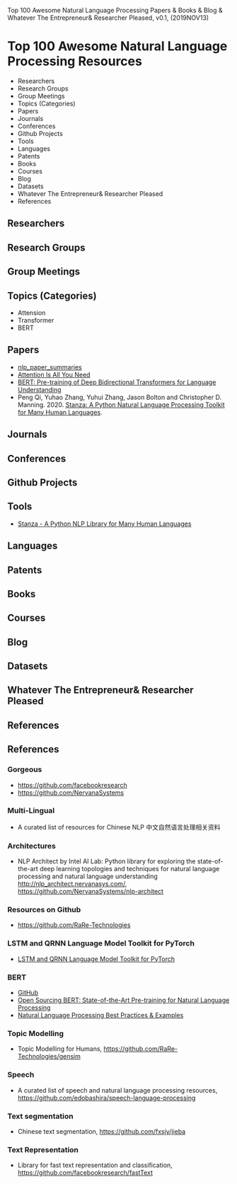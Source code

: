 Top 100 Awesome Natural Language Processing Papers & Books & Blog & Whatever The Entrepreneur& Researcher Pleased, v0.1, 
(2019NOV13)

# Top 100 Awesome Natural Language Processing Resources
+ Researchers
+ Research Groups
+ Group Meetings
+ Topics (Categories)
+ Papers
+ Journals
+ Conferences
+ Github Projects
+ Tools
+ Languages
+ Patents
+ Books
+ Courses
+ Blog
+ Datasets
+ Whatever The Entrepreneur& Researcher Pleased
+ References



## Researchers

## Research Groups

## Group Meetings

## Topics (Categories)
+ Attension 
+ Transformer
+ BERT

## Papers
+ [nlp_paper_summaries](https://github.com/dair-ai/nlp_paper_summaries)
+ [Attention Is All You Need](https://arxiv.org/abs/1706.03762)
+ [BERT: Pre-training of Deep Bidirectional Transformers for Language Understanding](https://arxiv.org/abs/1810.04805)
+ Peng Qi, Yuhao Zhang, Yuhui Zhang, Jason Bolton and Christopher D. Manning. 2020. [Stanza: A Python Natural Language Processing Toolkit for Many Human Languages](https://arxiv.org/abs/2003.07082).

## Journals

## Conferences

## Github Projects

## Tools
+ [Stanza - A Python NLP Library for Many Human Languages](https://stanfordnlp.github.io/stanza/)

## Languages

## Patents

## Books

## Courses

## Blog

## Datasets

## Whatever The Entrepreneur& Researcher Pleased

## References

## References 

### Gorgeous
+ https://github.com/facebookresearch
+ https://github.com/NervanaSystems

### Multi-Lingual
+ A curated list of resources for Chinese NLP 中文自然语言处理相关资料

### Architectures
+ NLP Architect by Intel AI Lab: Python library for exploring the state-of-the-art deep learning topologies and techniques for natural language processing and natural language understanding http://nlp_architect.nervanasys.com/, https://github.com/NervanaSystems/nlp-architect

### Resources on Github
+ https://github.com/RaRe-Technologies

### LSTM and QRNN Language Model Toolkit for PyTorch
+ [LSTM and QRNN Language Model Toolkit for PyTorch](https://github.com/salesforce/awd-lstm-lm)
 
### BERT
+ [GitHub](https://github.com/google-research/bert)
+ [Open Sourcing BERT: State-of-the-Art Pre-training for Natural Language Processing](https://ai.googleblog.com/2018/11/open-sourcing-bert-state-of-art-pre.html)
+ [Natural Language Processing Best Practices & Examples](https://github.com/microsoft/nlp-recipes)


### Topic Modelling
+ Topic Modelling for Humans, https://github.com/RaRe-Technologies/gensim

### Speech
+ A curated list of speech and natural language processing resources, https://github.com/edobashira/speech-language-processing

### Text segmentation 
+ Chinese text segmentation, https://github.com/fxsjy/jieba

### Text Representation
+ Library for fast text representation and classification, https://github.com/facebookresearch/fastText


